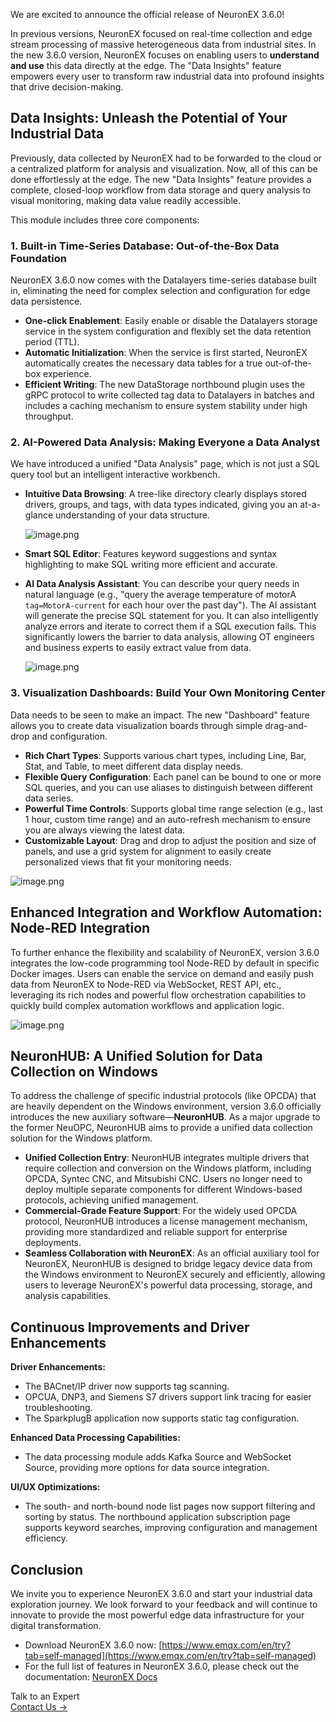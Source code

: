 We are excited to announce the official release of NeuronEX 3.6.0!

In previous versions, NeuronEX focused on real-time collection and edge stream processing of massive heterogeneous data from industrial sites. In the new 3.6.0 version, NeuronEX focuses on enabling users to **understand and use** this data directly at the edge. The "Data Insights" feature empowers every user to transform raw industrial data into profound insights that drive decision-making.

## Data Insights: Unleash the Potential of Your Industrial Data

Previously, data collected by NeuronEX had to be forwarded to the cloud or a centralized platform for analysis and visualization. Now, all of this can be done effortlessly at the edge. The new "Data Insights" feature provides a complete, closed-loop workflow from data storage and query analysis to visual monitoring, making data value readily accessible.

This module includes three core components:

### 1. Built-in Time-Series Database: Out-of-the-Box Data Foundation

NeuronEX 3.6.0 now comes with the Datalayers time-series database built in, eliminating the need for complex selection and configuration for edge data persistence.

- **One-click Enablement**: Easily enable or disable the Datalayers storage service in the system configuration and flexibly set the data retention period (TTL).
- **Automatic Initialization**: When the service is first started, NeuronEX automatically creates the necessary data tables for a true out-of-the-box experience.
- **Efficient Writing**: The new DataStorage northbound plugin uses the gRPC protocol to write collected tag data to Datalayers in batches and includes a caching mechanism to ensure system stability under high throughput.

### 2. AI-Powered Data Analysis: Making Everyone a Data Analyst

We have introduced a unified "Data Analysis" page, which is not just a SQL query tool but an intelligent interactive workbench.

- **Intuitive Data Browsing**: A tree-like directory clearly displays stored drivers, groups, and tags, with data types indicated, giving you an at-a-glance understanding of your data structure.

  ![image.png](https://assets.emqx.com/images/bdb9e44121eb69a7ad6e0c8657d1fb75.png)

- **Smart SQL Editor**: Features keyword suggestions and syntax highlighting to make SQL writing more efficient and accurate.

- **AI Data Analysis Assistant**: You can describe your query needs in natural language (e.g., "query the average temperature of motorA `tag=MotorA-current` for each hour over the past day"). The AI assistant will generate the precise SQL statement for you. It can also intelligently analyze errors and iterate to correct them if a SQL execution fails. This significantly lowers the barrier to data analysis, allowing OT engineers and business experts to easily extract value from data.

  ![image.png](https://assets.emqx.com/images/5f886e62ac2496a6c20c32748c1ac590.png)

### 3. Visualization Dashboards: Build Your Own Monitoring Center

Data needs to be seen to make an impact. The new "Dashboard" feature allows you to create data visualization boards through simple drag-and-drop and configuration.

- **Rich Chart Types**: Supports various chart types, including Line, Bar, Stat, and Table, to meet different data display needs.
- **Flexible Query Configuration**: Each panel can be bound to one or more SQL queries, and you can use aliases to distinguish between different data series.
- **Powerful Time Controls**: Supports global time range selection (e.g., last 1 hour, custom time range) and an auto-refresh mechanism to ensure you are always viewing the latest data.
- **Customizable Layout**: Drag and drop to adjust the position and size of panels, and use a grid system for alignment to easily create personalized views that fit your monitoring needs.

![image.png](https://assets.emqx.com/images/6b49486bded113594c08740da44fd658.png)

## Enhanced Integration and Workflow Automation: Node-RED Integration

To further enhance the flexibility and scalability of NeuronEX, version 3.6.0 integrates the low-code programming tool Node-RED by default in specific Docker images. Users can enable the service on demand and easily push data from NeuronEX to Node-RED via WebSocket, REST API, etc., leveraging its rich nodes and powerful flow orchestration capabilities to quickly build complex automation workflows and application logic.

![image.png](https://assets.emqx.com/images/5ec5e90278c52e554ea29c65856d9ea4.png)

## NeuronHUB: A Unified Solution for Data Collection on Windows

To address the challenge of specific industrial protocols (like OPCDA) that are heavily dependent on the Windows environment, version 3.6.0 officially introduces the new auxiliary software—**NeuronHUB**. As a major upgrade to the former NeuOPC, NeuronHUB aims to provide a unified data collection solution for the Windows platform.

- **Unified Collection Entry**: NeuronHUB integrates multiple drivers that require collection and conversion on the Windows platform, including OPCDA, Syntec CNC, and Mitsubishi CNC. Users no longer need to deploy multiple separate components for different Windows-based protocols, achieving unified management.
- **Commercial-Grade Feature Support**: For the widely used OPCDA protocol, NeuronHUB introduces a license management mechanism, providing more standardized and reliable support for enterprise deployments.
- **Seamless Collaboration with NeuronEX**: As an official auxiliary tool for NeuronEX, NeuronHUB is designed to bridge legacy device data from the Windows environment to NeuronEX securely and efficiently, allowing users to leverage NeuronEX's powerful data processing, storage, and analysis capabilities.

## Continuous Improvements and Driver Enhancements

**Driver Enhancements:**

- The BACnet/IP driver now supports tag scanning.
- OPCUA, DNP3, and Siemens S7 drivers support link tracing for easier troubleshooting.
- The SparkplugB application now supports static tag configuration.

**Enhanced Data Processing Capabilities:**

- The data processing module adds Kafka Source and WebSocket Source, providing more options for data source integration.

**UI/UX Optimizations:**

- The south- and north-bound node list pages now support filtering and sorting by status. The northbound application subscription page supports keyword searches, improving configuration and management efficiency.

## Conclusion

We invite you to experience NeuronEX 3.6.0 and start your industrial data exploration journey. We look forward to your feedback and will continue to innovate to provide the most powerful edge data infrastructure for your digital transformation.

- Download NeuronEX 3.6.0 now: [https://www.emqx.com/en/try?tab=self-managed](https://www.emqx.com/en/try?tab=self-managed) 
- For the full list of features in NeuronEX 3.6.0, please check out the documentation: [NeuronEX Docs](https://docs.emqx.com/en/neuronex/latest/) 



<section class="promotion">
    <div>
        Talk to an Expert
    </div>
    <a href="https://www.emqx.com/en/contact?product=solutions" class="button is-gradient">Contact Us →</a>
</section>

